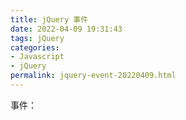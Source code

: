 ```yaml
---
title: jQuery 事件
date: 2022-04-09 19:31:43
tags: jQuery
categories: 
- Javascript
- jQuery
permalink: jquery-event-20220409.html
---
```


事件：
